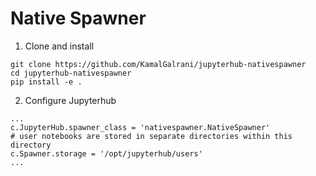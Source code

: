 # Native Spawner

1. Clone and install
```
git clone https://github.com/KamalGalrani/jupyterhub-nativespawner
cd jupyterhub-nativespawner
pip install -e .
```

2. Configure Jupyterhub
```
...
c.JupyterHub.spawner_class = 'nativespawner.NativeSpawner'
# user notebooks are stored in separate directories within this directory
c.Spawner.storage = '/opt/jupyterhub/users'
...
```
